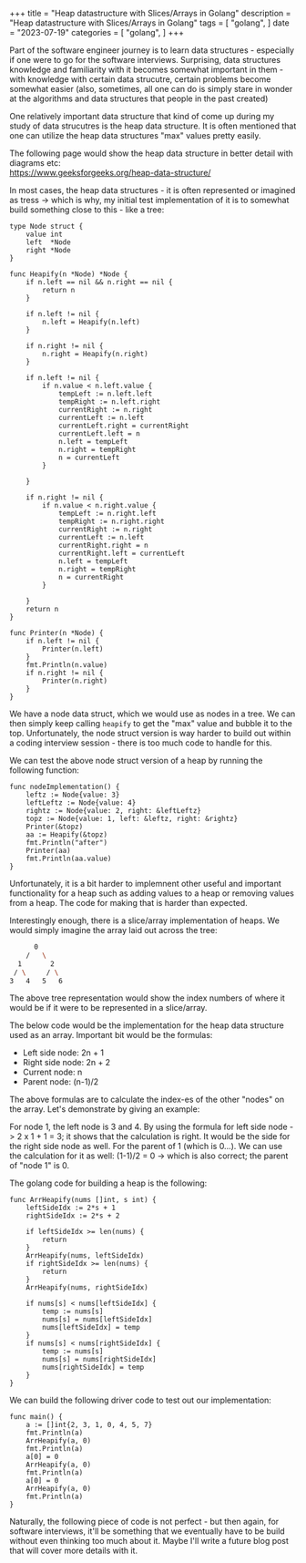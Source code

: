 +++
title = "Heap datastructure with Slices/Arrays in Golang"
description = "Heap datastructure with Slices/Arrays in Golang"
tags = [
    "golang",
]
date = "2023-07-19"
categories = [
    "golang",
]
+++

Part of the software engineer journey is to learn data structures - especially if one were to go for the software interviews. Surprising, data structures knowledge and familiarity with it becomes somewhat important in them - with knowledge with certain data strucutre, certain problems become somewhat easier (also, sometimes, all one can do is simply stare in wonder at the algorithms and data structures that people in the past created)

One relatively important data structure that kind of come up during my study of data strucutres is the heap data structure. It is often mentioned that one can utilize the heap data structures "max" values pretty easily.

The following page would show the heap data structure in better detail with diagrams etc:  
https://www.geeksforgeeks.org/heap-data-structure/

In most cases, the heap data structures - it is often represented or imagined as tress -> which is why, my initial test implementation of it is to somewhat build something close to this - like a tree:  

```golang
type Node struct {
	value int
	left  *Node
	right *Node
}

func Heapify(n *Node) *Node {
	if n.left == nil && n.right == nil {
		return n
	}

	if n.left != nil {
		n.left = Heapify(n.left)
	}

	if n.right != nil {
		n.right = Heapify(n.right)
	}

	if n.left != nil {
		if n.value < n.left.value {
			tempLeft := n.left.left
			tempRight := n.left.right
			currentRight := n.right
			currentLeft := n.left
			currentLeft.right = currentRight
			currentLeft.left = n
			n.left = tempLeft
			n.right = tempRight
			n = currentLeft
		}

	}

	if n.right != nil {
		if n.value < n.right.value {
			tempLeft := n.right.left
			tempRight := n.right.right
			currentRight := n.right
			currentLeft := n.left
			currentRight.right = n
			currentRight.left = currentLeft
			n.left = tempLeft
			n.right = tempRight
			n = currentRight
		}

	}
	return n
}

func Printer(n *Node) {
	if n.left != nil {
		Printer(n.left)
	}
	fmt.Println(n.value)
	if n.right != nil {
		Printer(n.right)
	}
}

```

We have a node data struct, which we would use as nodes in a tree. We can then simply keep calling `heapify` to get the "max" value and bubble it to the top. Unfortunately, the node struct version is way harder to build out within a coding interview session - there is too much code to handle for this.

We can test the above node struct version of a heap by running the following function:  

```
func nodeImplementation() {
	leftz := Node{value: 3}
	leftLeftz := Node{value: 4}
	rightz := Node{value: 2, right: &leftLeftz}
	topz := Node{value: 1, left: &leftz, right: &rightz}
	Printer(&topz)
	aa := Heapify(&topz)
	fmt.Println("after")
	Printer(aa)
	fmt.Println(aa.value)
}
```

Unfortunately, it is a bit harder to implemnent other useful and important functionality for a heap such as adding values to a heap or removing values from a heap. The code for making that is harder than expected.

Interestingly enough, there is a slice/array implementation of heaps. We would simply imagine the array laid out across the tree:

```bash
      0
    /   \
  1       2
 / \     / \
3   4   5   6
```

The above tree representation would show the index numbers of where it would be if it were to be represented in a slice/array.

The below code would be the implementation for the heap data structure used as an array. Important bit would be the formulas:

- Left side node: 2n + 1
- Right side node: 2n + 2
- Current node: n
- Parent node: (n-1)/2

The above formulas are to calculate the index-es of the other "nodes" on the array. Let's demonstrate by giving an example:

For node 1, the left node is 3 and 4. By using the formula for left side node -> 2 x 1 + 1 = 3; it shows that the calculation is right. It would be the side for the right side node as well. For the parent of 1 (which is 0...). We can use the calculation for it as well: (1-1)/2 = 0 -> which is also correct; the parent of "node 1" is 0.

The golang code for building a heap is the following:  

```golang
func ArrHeapify(nums []int, s int) {
	leftSideIdx := 2*s + 1
	rightSideIdx := 2*s + 2

	if leftSideIdx >= len(nums) {
		return
	}
	ArrHeapify(nums, leftSideIdx)
	if rightSideIdx >= len(nums) {
		return
	}
	ArrHeapify(nums, rightSideIdx)

	if nums[s] < nums[leftSideIdx] {
		temp := nums[s]
		nums[s] = nums[leftSideIdx]
		nums[leftSideIdx] = temp
	}
	if nums[s] < nums[rightSideIdx] {
		temp := nums[s]
		nums[s] = nums[rightSideIdx]
		nums[rightSideIdx] = temp
	}
}
```

We can build the following driver code to test out our implementation:  

```golang
func main() {
	a := []int{2, 3, 1, 0, 4, 5, 7}
	fmt.Println(a)
	ArrHeapify(a, 0)
	fmt.Println(a)
	a[0] = 0
	ArrHeapify(a, 0)
	fmt.Println(a)
	a[0] = 0
	ArrHeapify(a, 0)
	fmt.Println(a)
}
```

Naturally, the following piece of code is not perfect - but then again, for software interviews, it'll be something that we eventually have to be build without even thinking too much about it. Maybe I'll write a future blog post that will cover more details with it.
